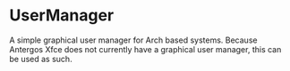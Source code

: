 # UserManager
A simple graphical user manager for Arch based systems.
Because Antergos Xfce does not currently have a graphical user manager, this can be used as such.
